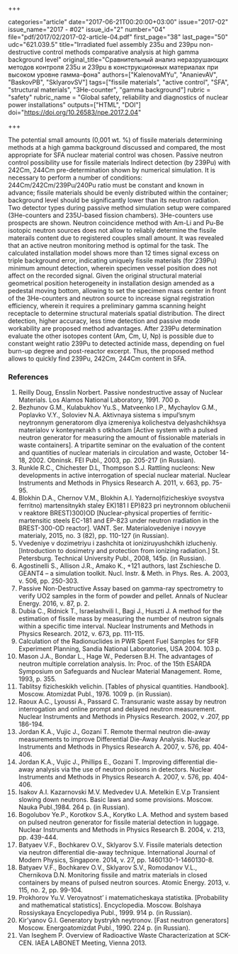 +++

categories="article"
date="2017-06-21T00:20:00+03:00"
issue="2017-02"
issue_name="2017 - #02"
issue_id="2"
number="04"
file="pdf/2017/02/2017-02-article-04.pdf"
first_page="38"
last_page="50"
udc="621.039.5"
title="Irradiated fuel assembly 235u and 239pu non-destructive control methods comparative analysis at high gamma background level"
original_title="Сравнительный анализ неразрушающих методов контроля 235u и 239pu в конструкционных материалах при высоком уровне гамма-фона"
authors=["KalenovaMYu", "AnanievAV", "BaskovPB", "SklyarovSV"]
tags=["fissile materials", "active control", "SFA", "structural materials", "3He-counter", "gamma background"]
rubric = "safety"
rubric_name = "Global safety, reliability and diagnostics of nuclear power installations"
outputs=["HTML", "DOI"]
doi="https://doi.org/10.26583/npe.2017.2.04"

+++

The potential small amounts (0,001 wt. %) of fissile materials determining methods at a high gamma background discussed and compared, the most appropriate for SFA nuclear material control was chosen. Passive neutron control possibility use for fissile materials Indirect detection (by 239Pu) with 242Cm, 244Cm pre-determination shown by numerical simulation. It is necessary to perform a number of conditions: 244Cm/242Cm/239Pu/240Pu ratio must be constant and known in advance; fissile materials should be evenly distributed within the container; background level should be significantly lower than its neutron radiation. Two detector types during passive method simulation setup were compared (3He-counters and 235U-based fission chambers). 3He-counters use prospects are shown. Neutron coincidence method with Am-Li and Pu-Be isotopic neutron sources does not allow to reliably determine the fissile materails content due to registered couples small amount. It was revealed that an active neutron monitoring method is optimal for the task. The calculated installation model shows more than 12 times signal excess on triple background error, indicating uniquely fissile materials (for 239Pu) minimum amount detection, wherein specimen vessel position does not affect on the recorded signal. Given the original structural material geometrical position heterogeneity in installation design amended as a pedestal moving bottom, allowing to set the specimen mass center in front of the 3He-counters and neutron source to increase signal registration efficiency, wherein it requires a preliminary gamma scanning height receptacle to determine structural materials spatial distribution. The direct detection, higher accuracy, less time detection and passive mode workability are proposed method advantages. After 239Pu determination evaluate the other isotopes content (Am, Cm, U, Np) is possible due to constant weight ratio 239Pu to detected actinide mass, depending on fuel burn-up degree and post-reactor excerpt. Thus, the proposed method allows to quickly find 239Pu, 242Cm, 244Cm content in SFA.

### References

1. Reilly Doug, Ensslin Norbert. Passive nondestructive assay of Nuclear Materials. Los Alamos National Laboratory, 1991. 700 p.
2. Bezhunov G.M., Kulabukhov Yu.S., Matveenko I.P., Mychaylov G.M., Poplavko V.Y., Soloviev N.A. Aktivnaya sistema s impul’snym neytronnym generatorom dlya izmereniya kolichestva delyashchikhsya materialov v konteynerakh s otkhodam [Active system with a pulsed neutron generator for measuring the amount of fissionable materials in waste containers]. A tripartite seminar on the evaluation of the content and quantities of nuclear materials in circulation and waste, October 14-18, 2002. Obninsk. FEI Publ., 2003, pp. 205-217 (in Russian).
3. Runkle R.C., Chichester D.L, Thompson S.J. Rattling nucleons: New developments in active interrogation of special nuclear material. Nuclear Instruments and Methods in Physics Research A. 2011, v. 663, pp. 75-95.
4. Blokhin D.A., Chernov V.M., Blokhin A.I. Yaderno)fizicheskiye svoystva ferritno) martensitnykh staley EK)181 I EP)823 pri neytronnom obluchenii v reaktore BREST)300)OD [Nuclear-physical properties of ferritic-martensitic steels EC-181 and EP-823 under neutron rradiation in the BREST-300-OD reactor]. VANT. Ser. Materialovedeniye i novyye materialy, 2015, no. 3 (82), pp. 110-127 (in Russian).
5. Vvedeniye v dozimetriyu i zashchita ot ioniziruyushchikh izlucheniy. [Introduction to dosimetry and protection from ionizing radiation.] St. Petersburg. Technical University Publ., 2008, 145p. (in Russian).
6. Agostinelli S., Allison J.R., Amako K., +121 authors, last Zschiesche D. GEANT4 – a simulation toolkit. Nucl. Instr. & Meth. in Phys. Res. A. 2003, v. 506, pp. 250-303.
7. Passive Non-Destructive Assay based on gamma-ray spectrometry to verify UO2 samples in the form of powder and pellet. Annals of Nuclear Energy. 2016, v. 87, p. 2.
8. Dubia C., Ridnick T., Israelashvili I., Bagi J., Huszti J. A method for the estimation of fissile mass by measuring the number of neutron signals within a specific time interval. Nuclear Instruments and Methods in Physics Research. 2012, v. 673, pp. 111-115.
9. Calculation of the Radionuclides in PWR Spent Fuel Samples for SFR Experiment Planning, Sandia National Laboratories, USA 2004. 103 p.
10. Mason J.A., Bondar L., Hage W., Pedersen B.H. The advantages of neutron multiple correlation analysis. In: Proc. of the 15th ESARDA Symposium on Safeguards and Nuclear Material Management. Rome, 1993, p. 355.
11. Tablitsy fizicheskikh velichin. [Tables of physical quantities. Handbook]. Moscow. Atomizdat Publ., 1976. 1009 p. (in Russian).
12. Raoux A.C., Lyoussi A., Passard C. Transuranic waste assay by neutron interrogation and online prompt and delayed neutron measurement. Nuclear Instruments and Methods in Physics Research. 2002, v .207, pp 186-194.
13. Jordan K.A., Vujic J., Gozani T. Remote thermal neutron die-away measurements to improve Differential Die-Away Analysis. Nuclear Instruments and Methods in Physics Research A. 2007, v. 576, pp. 404-406.
14. Jordan K.A., Vujic J., Phillips E., Gozani T. Improving differential die-away analysis via the use of neutron poisons in detectors. Nuclear Instruments and Methods in Physics Research A. 2007, v. 576, pp. 404-406.
15. Isakov А.I. Kazarnovski M.V. Medvedev U.A. Metelkin E.V.p Transient slowing down neutrons. Basic laws and some provisions. Moscow. Nauka Publ.,1984. 264 p. (in Russian).
16. Bogolubov Ye.P., Korotkov S.A., Korytko L.A. Method and system based on pulsed neutron generator for fissile material detection in luggage. Nuclear Instruments and Methods in Physics Research B. 2004, v. 213, pp. 439-444.
17. Batyaev V.F., Bochkarev O.V., Sklyarov S.V. Fissile materials detection via neutron differential die-away technique. International Journal of Modern Physics, Singapore. 2014, v. 27, pp. 1460130-1-1460130-8.
18. Batyaev V.F., Bochkarev O.V., Sklyarov S.V., Romodanov V.L., Chernikova D.N. Monitoring fissile and matrix materials in closed containers by means of pulsed neutron sources. Atomic Energy. 2013, v. 115, no. 2, pp. 99-104.
19. Prokhorov Yu.V. Veroyatnost’ i matematicheskaya statistika. [Probability and mathematical statistics]. Encyclopedia. Moscow. Bolshaya Rossiyskaya Encyclopediya Publ., 1999. 914 p. (in Russian).
20. Kir’yanov G.I. Generatory bystrykh neytronov. [Fast neutron generators] Moscow. Energoatomizdat Publ., 1990. 224 p. (in Russian).
21. Van Iseghem P. Overview of Radioactive Waste Characterization at SCK-CEN. IAEA LABONET Meeting, Vienna 2013.